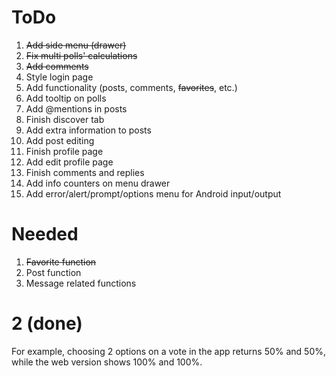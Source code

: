 # ToDo
1. ~~Add side menu (drawer)~~
2. ~~Fix multi polls' calculations~~
3. ~~Add comments~~
4. Style login page
5. Add functionality (posts, comments, ~~favorites~~, etc.)
6. Add tooltip on polls
7. Add @mentions in posts
8. Finish discover tab
9. Add extra information to posts
10. Add post editing
11. Finish profile page
12. Add edit profile page
13. Finish comments and replies
14. Add info counters on menu drawer
15. Add error/alert/prompt/options menu for Android input/output

# Needed
1. ~~Favorite function~~
2. Post function
3. Message related functions

# 2 (done)
For example, choosing 2 options on a vote in the app returns 50% and 50%, while the web version shows 100% and 100%.